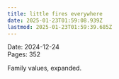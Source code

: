 ```yaml
---
title: little fires everywhere
date: 2025-01-23T01:59:08.939Z
lastmod: 2025-01-23T01:59:39.685Z
---
```

Date: 2024-12-24\
Pages: 352

Family values, expanded.
